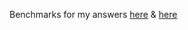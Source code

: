 Benchmarks for my answers [here](https://stackoverflow.com/a/75668537/11184186) & [here](https://stackoverflow.com/a/75668709/11184186)
